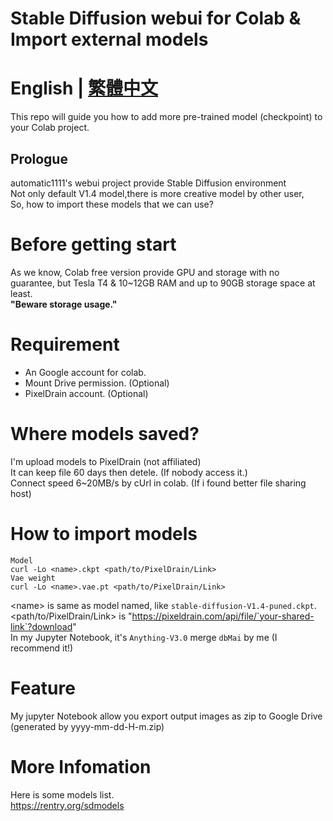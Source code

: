 # Stable Diffusion webui for Colab & Import external models

# English | [繁體中文](./docs/README-cht.md)

This repo will guide you how to add more pre-trained model (checkpoint) to your Colab project.

## Prologue
automatic1111's webui project provide Stable Diffusion environment<br>
Not only default V1.4 model,there is more creative model by other user,<br>
So, how to import these models that we can use? 

# Before getting start
As we know, Colab free version provide GPU and storage with no guarantee, but Tesla T4 & 10~12GB RAM and up to 90GB storage space at least.
<br> **"Beware storage usage."**


# Requirement
 * An Google account for colab.
 * Mount Drive permission. (Optional)
 * PixelDrain account. (Optional)

# Where models saved?
I'm upload models to PixelDrain (not affiliated)<br>
It can keep file 60 days then detele. (If nobody access it.)<br>
Connect speed 6~20MB/s by cUrl in colab. (If i found better file sharing host)

# How to import models

```
Model
curl -Lo <name>.ckpt <path/to/PixelDrain/Link>
Vae weight
curl -Lo <name>.vae.pt <path/to/PixelDrain/Link>
```
\<name> is same as model named, like `stable-diffusion-V1.4-puned.ckpt`. <br>
\<path/to/PixelDrain/Link> is "https://pixeldrain.com/api/file/`your-shared-link`?download"
 <br> In my Jupyter Notebook, it's `Anything-V3.0` merge `dbMai` by me (I recommend it!)

 # Feature 
 My jupyter Notebook allow you export output images as zip to Google Drive (generated by yyyy-mm-dd-H-m.zip)

 # More Infomation
Here is some models list. <br>
https://rentry.org/sdmodels
